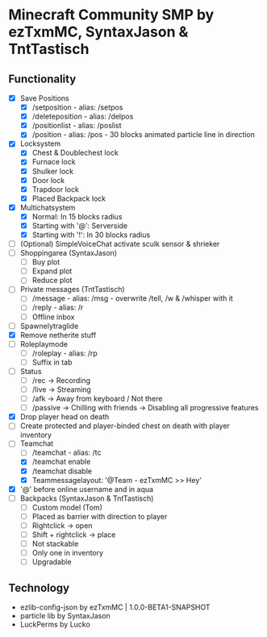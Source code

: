 # Minecraft Community SMP by ezTxmMC, SyntaxJason & TntTastisch

## Functionality

- [x] Save Positions
    - [x] /setposition <name>      - alias: /setpos
    - [x] /deleteposition <name>   - alias: /delpos
    - [x] /positionlist - alias: /poslist
    - [x] /position <name>         - alias: /pos - 30 blocks animated particle line in direction
- [x] Locksystem
    - [x] Chest & Doublechest lock
    - [x] Furnace lock
    - [x] Shulker lock
    - [x] Door lock
    - [x] Trapdoor lock
    - [x] Placed Backpack lock
- [x] Multichatsystem
    - [x] Normal: In 15 blocks radius
    - [x] Starting with '@': Serverside
    - [x] Starting with '!': In 30 blocks radius
- [ ] (Optional) SimpleVoiceChat activate sculk sensor & shrieker
- [ ] Shoppingarea (SyntaxJason)
    - [ ] Buy plot
    - [ ] Expand plot
    - [ ] Reduce plot
- [ ] Private messages (TntTastisch)
    - [ ] /message <player> <message>  - alias: /msg - overwrite /tell, /w & /whisper with it
    - [ ] /reply <message>             - alias: /r
    - [ ] Offline inbox
- [ ] Spawnelytraglide
- [x] Remove netherite stuff
- [ ] Roleplaymode
    - [ ] /roleplay - alias: /rp
    - [ ] Suffix in tab
- [ ] Status
    - [ ] /rec -> Recording
    - [ ] /live -> Streaming
    - [ ] /afk -> Away from keyboard / Not there
    - [ ] /passive -> Chilling with friends -> Disabling all progressive features
- [x] Drop player head on death
- [ ] Create protected and player-binded chest on death with player inventory
- [ ] Teamchat
    - [ ] /teamchat <message>  - alias: /tc
    - [x] /teamchat enable
    - [x] /teamchat disable
    - [x] Teammessagelayout: '@Team - ezTxmMC >> Hey'
- [x] '@' before online username and in aqua
- [ ] Backpacks (SyntaxJason & TntTastisch)
    - [ ] Custom model (Tom)
    - [ ] Placed as barrier with direction to player
    - [ ] Rightclick -> open
    - [ ] Shift + rightclick -> place
    - [ ] Not stackable
    - [ ] Only one in inventory
    - [ ] Upgradable

## Technology

- ezlib-config-json by ezTxmMC | 1.0.0-BETA1-SNAPSHOT
- particle lib by SyntaxJason
- LuckPerms by Lucko
